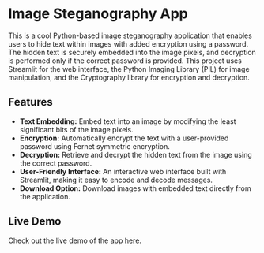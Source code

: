 # Image Steganography App

This is a cool Python-based image steganography application that enables users to hide text within images with added encryption using a password. The hidden text is securely embedded into the image pixels, and decryption is performed only if the correct password is provided. This project uses Streamlit for the web interface, the Python Imaging Library (PIL) for image manipulation, and the Cryptography library for encryption and decryption.

## Features

- **Text Embedding:** Embed text into an image by modifying the least significant bits of the image pixels.
- **Encryption:** Automatically encrypt the text with a user-provided password using Fernet symmetric encryption.
- **Decryption:** Retrieve and decrypt the hidden text from the image using the correct password.
- **User-Friendly Interface:** An interactive web interface built with Streamlit, making it easy to encode and decode messages.
- **Download Option:** Download images with embedded text directly from the application.



## Live Demo

Check out the live demo of the app [here](https://hidetext.streamlit.app/).

